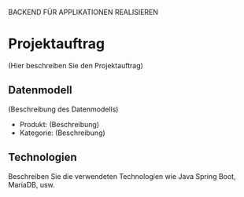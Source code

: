 BACKEND FÜR APPLIKATIONEN REALISIEREN
# Projektauftrag
(Hier beschreiben Sie den Projektauftrag)

## Datenmodell
(Beschreibung des Datenmodells)

- Produkt: (Beschreibung)
- Kategorie: (Beschreibung)

## Technologien
Beschreiben Sie die verwendeten Technologien wie Java Spring Boot, MariaDB, usw.
